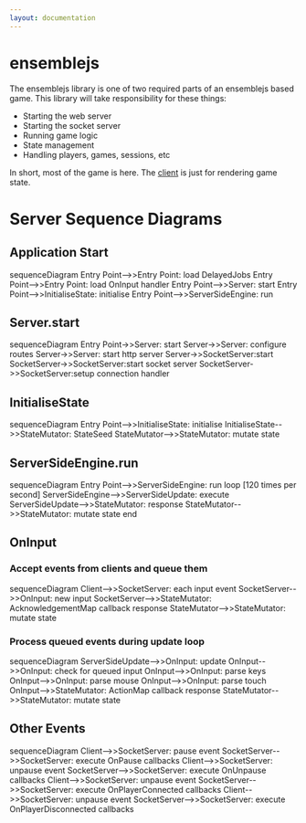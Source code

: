 ```yaml
---
layout: documentation
---
```

# ensemblejs

The ensemblejs library is one of two required parts of an ensemblejs based game. This library will take responsibility for these things:

- Starting the web server
- Starting the socket server
- Running game logic
- State management
- Handling players, games, sessions, etc

In short, most of the game is here. The [client](/website/docs/api/ensemblejs-client/about) is just for rendering game state.

# Server Sequence Diagrams

## Application Start
<div class="mermaid">
sequenceDiagram
  Entry Point-->>Entry Point: load DelayedJobs
  Entry Point-->>Entry Point: load OnInput handler
  Entry Point-->>Server: start
  Entry Point-->>InitialiseState: initialise
  Entry Point-->>ServerSideEngine: run
</div>

## Server.start
<div class="mermaid">
sequenceDiagram
  Entry Point->>Server: start
  Server->>Server: configure routes
  Server->>Server: start http server
  Server->>SocketServer:start
  SocketServer->>SocketServer:start socket server
  SocketServer->>SocketServer:setup connection handler
</div>

## InitialiseState
<div class="mermaid">
sequenceDiagram
  Entry Point-->>InitialiseState: initialise
  InitialiseState-->>StateMutator: StateSeed
  StateMutator-->>StateMutator: mutate state
</div>

## ServerSideEngine.run
<div class="mermaid">
sequenceDiagram
  Entry Point-->>ServerSideEngine: run
  loop [120 times per second]
    ServerSideEngine-->>ServerSideUpdate: execute
    ServerSideUpdate-->>StateMutator: response
    StateMutator-->>StateMutator: mutate state
  end
</div>

## OnInput

### Accept events from clients and queue them

<div class="mermaid">
sequenceDiagram
  Client-->>SocketServer: each input event
  SocketServer-->>OnInput: new input
  SocketServer-->>StateMutator: AcknowledgementMap callback response
  StateMutator-->>StateMutator: mutate state
</div>

### Process queued events during update loop

<div class="mermaid">
sequenceDiagram
  ServerSideUpdate-->>OnInput: update
  OnInput-->>OnInput: check for queued input
  OnInput-->>OnInput: parse keys
  OnInput-->>OnInput: parse mouse
  OnInput-->>OnInput: parse touch
  OnInput-->>StateMutator: ActionMap callback response
  StateMutator-->>StateMutator: mutate state
</div>

## Other Events
<div class="mermaid">
sequenceDiagram
  Client-->>SocketServer: pause event
  SocketServer-->>SocketServer: execute OnPause callbacks
  Client-->>SocketServer: unpause event
  SocketServer-->>SocketServer: execute OnUnpause callbacks
  Client-->>SocketServer: unpause event
  SocketServer-->>SocketServer: execute OnPlayerConnected callbacks
  Client-->>SocketServer: unpause event
  SocketServer-->>SocketServer: execute OnPlayerDisconnected callbacks
</div>